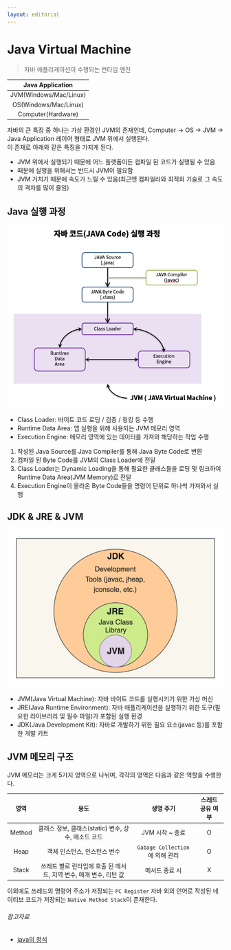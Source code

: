 ```yaml
---
layout: editorial
---
```


# Java Virtual Machine

> 자바 애플리케이션이 수행되는 런타임 엔진

|    Java Application    |
|:----------------------:|
| JVM(Windows/Mac/Linux) |
| OS(Windows/Mac/Linux)  |
|   Computer(Hardware)   |

자바의 큰 특징 중 하나는 가상 환경인 JVM의 존재인데, Computer -> OS -> JVM -> Java Application 레이어 형태로 JVM 위에서 실행된다.  
이 존재로 아래와 같은 특징을 가지게 된다.

- JVM 위에서 실행되기 때문에 어느 플랫폼이든 컴파일 된 코드가 실행될 수 있음
- 때문에 실행을 위해서는 반드시 JVM이 필요함
- JVM 거치기 때문에 속도가 느릴 수 있음(최근엔 컴파일러와 최적화 기술로 그 속도의 격차를 많이 줄임)

## Java 실행 과정

![java execution process](image/java-execution-process.png)

- Class Loader: 바이트 코드 로딩 / 검증 / 링킹 등 수행
- Runtime Data Area: 앱 실행을 위해 사용되는 JVM 메모리 영역
- Execution Engine: 메모리 영역에 있는 데이터를 가져와 해당하는 작업 수행

1. 작성된 Java Source를 Java Compiler를 통해 Java Byte Code로 변환
2. 컴파일 된 Byte Code를 JVM의 Class Loader에 전달
3. Class Loader는 Dynamic Loading을 통해 필요한 클래스들을 로딩 및 링크하여 Runtime Data Area(JVM Memory)로 전달
4. Execution Engine이 올라온 Byte Code들을 명령어 단위로 하나씩 가져와서 실행

## JDK & JRE & JVM

![java jdk diagram](image/java-jdk-diagram.png)

- JVM(Java Virtual Machine): 자바 바이트 코드를 실행시키기 위한 가상 머신
- JRE(Java Runtime Environment): 자바 애플리케이션을 실행하기 위한 도구(필요한 라이브러리 및 필수 파일)가 포함된 실행 환경
- JDK(Java Development Kit): 자바로 개발하기 위한 필요 요소(javac 등)를 포함한 개발 키트

## JVM 메모리 구조

JVM 메모리는 크게 5가지 영역으로 나뉘며, 각각의 영역은 다음과 같은 역할을 수행한다.

|   영역   |                    용도                    |           생명 주기            | 스레드 공유 여부 |
|:------:|:----------------------------------------:|:--------------------------:|:---------:|
| Method |    클래스 정보, 클래스(static) 변수, 상수, 메소드 코드    |        JVM 시작 ~ 종료         |     O     |
|  Heap  |             객체 인스턴스, 인스턴스 변수             | `Gabage Collection`에 의해 관리 |     O     |
| Stack  | 쓰레드 별로 런타임에 호출 된 메서드, 지역 변수, 매개 변수, 리턴 값 |          메서드 종료 시          |     X     |

이외에도 쓰레드의 명령어 주소가 저장되는 `PC Register` 자바 외의 언어로 작성된 네이티브 코드가 저장되는 `Native Method Stack`이 존재한다.

###### 참고자료

- [java의 정석](https://www.nl.go.kr/seoji/contents/S80100000000.do?schM=intgr_detail_view_isbn&page=1&pageUnit=10&schType=simple&schStr=Java의+정석&isbn=9788994492032&cipId=200741285%2C)
